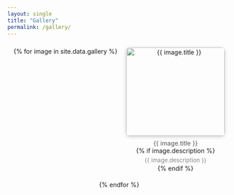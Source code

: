 ```yaml
---
layout: single
title: "Gallery"
permalink: /gallery/
---
```


<link href="https://cdn.jsdelivr.net/npm/lightbox2@2/dist/css/lightbox.min.css" rel="stylesheet" />
<script src="https://cdn.jsdelivr.net/npm/lightbox2@2/dist/js/lightbox-plus-jquery.min.js"></script>

<style>
.lb-close:focus,
.lb-prev:focus,
.lb-next:focus {
  outline: none !important;
  box-shadow: none !important;
}
@media screen and (max-width: 768px) {
  .gallery-item {
    flex: 1 1 100% !important;
    max-width: 100% !important;
  }
}
@media screen and (max-width: 1024px) and (min-width: 769px) {
  .gallery-item {
    flex: 1 1 calc(50% - 20px) !important;
    max-width: calc(50% - 20px) !important;
  }
}
</style>

<div style="display: flex; flex-wrap: wrap; gap: 20px; justify-content: center; padding: 10px;">
  {% for image in site.data.gallery %}
  <div class="gallery-item" style="flex: 1 1 calc(33.333% - 20px); max-width: calc(33.333% - 20px); text-align: center;">
    <a href="/assets/images/gallery_figs/{{ image.filename }}" data-lightbox="gallery" data-title="{{ image.title }}">
      <img src="/assets/images/gallery_figs/{{ image.filename }}" 
           alt="{{ image.title }}" 
           style="width: 100%; height: 200px; object-fit: cover; border-radius: 8px; box-shadow: 0 2px 8px rgba(0,0,0,0.2);" />
    </a>
    <div style="margin-top: 8px; font-size: 14px; color: #555;">{{ image.title }}</div>
    {% if image.description %}
    <div style="margin-top: 4px; font-size: 13px; color: #888; line-height: 1.4;">
      {{ image.description }}
    </div>
    {% endif %}
  </div>
  {% endfor %}
</div>

<script>
  document.addEventListener("DOMContentLoaded", function () {
    document.querySelectorAll('a[data-lightbox]').forEach(function (a) {
      a.addEventListener("click", function (event) {
        event.preventDefault(); // 阻止浏览器打开链接
      });
    });
  });
</script>
